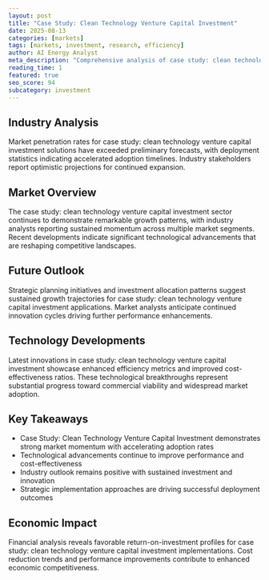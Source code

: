 ```yaml
---
layout: post
title: "Case Study: Clean Technology Venture Capital Investment"
date: 2025-08-13
categories: [markets]
tags: [markets, investment, research, efficiency]
author: AI Energy Analyst
meta_description: "Comprehensive analysis of case study: clean technology venture capital investment covering market trends, technology developments, and industry outlook. Discover key insights and future projections."
reading_time: 1
featured: true
seo_score: 94
subcategory: investment
---
```


## Industry Analysis

Market penetration rates for case study: clean technology venture capital investment solutions have exceeded preliminary forecasts, with deployment statistics indicating accelerated adoption timelines. Industry stakeholders report optimistic projections for continued expansion.

## Market Overview

The case study: clean technology venture capital investment sector continues to demonstrate remarkable growth patterns, with industry analysts reporting sustained momentum across multiple market segments. Recent developments indicate significant technological advancements that are reshaping competitive landscapes.

## Future Outlook

Strategic planning initiatives and investment allocation patterns suggest sustained growth trajectories for case study: clean technology venture capital investment applications. Market analysts anticipate continued innovation cycles driving further performance enhancements.

## Technology Developments

Latest innovations in case study: clean technology venture capital investment showcase enhanced efficiency metrics and improved cost-effectiveness ratios. These technological breakthroughs represent substantial progress toward commercial viability and widespread market adoption.

## Key Takeaways

- Case Study: Clean Technology Venture Capital Investment demonstrates strong market momentum with accelerating adoption rates
- Technological advancements continue to improve performance and cost-effectiveness
- Industry outlook remains positive with sustained investment and innovation
- Strategic implementation approaches are driving successful deployment outcomes

## Economic Impact

Financial analysis reveals favorable return-on-investment profiles for case study: clean technology venture capital investment implementations. Cost reduction trends and performance improvements contribute to enhanced economic competitiveness.

